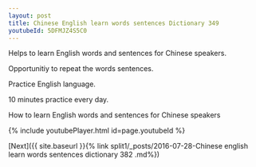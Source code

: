 ```yaml
---
layout: post
title: Chinese English learn words sentences Dictionary 349 
youtubeId: 5DFMJZ4S5C0
---
```

 
 
Helps to learn English words and sentences for Chinese speakers.

Opportunitiy to repeat the words sentences. 

Practice English language. 
 
10 minutes practice every day. 
 
How to learn English words and sentences for Chinese speakers 
 
{% include youtubePlayer.html id=page.youtubeId %}
 
 
[Next]({{ site.baseurl }}{% link  split1/_posts/2016-07-28-Chinese english learn words sentences dictionary 382 .md%})
 
